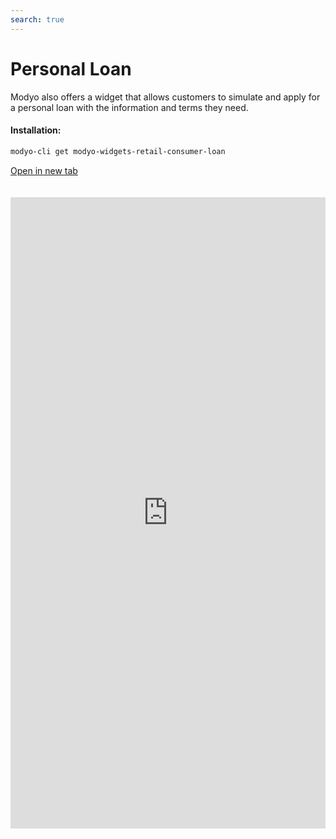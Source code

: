 ```yaml
---
search: true
---
```


# Personal Loan

Modyo also offers a widget that allows customers to simulate and apply for a personal loan with the information and terms they need.

#### Installation:

```bash
modyo-cli get modyo-widgets-retail-consumer-loan
```

[Open in new tab](https://widgets.modyo.com/retail/consumer-loan)

<iframe id="widgetFrame" src="https://widgets.modyo.com/retail/consumer-loan" width="100%"  frameBorder="0" style="min-height:1010px;overflow:auto;margin-top:20px;"></p>

<table spaces-before="0">
  <tr>
    <th>
      Feature
    </th>
    
    <th>
      Description
    </th>
  </tr>
  
  <tr>
    <td>
      Loan Amount
    </td>
    
    <td>
      The loan amount to be requested from to the institution.
    </td>
  </tr>
  
  <tr>
    <td>
      Payments
    </td>
    
    <td>
      Shows the total payment amounts for the requested personal loan.
    </td>
  </tr>
  
  <tr>
    <td>
      Months of non-payment
    </td>
    
    <td>
      This section allows customers to select the months of their grace period.
    </td>
  </tr>
  
  <tr>
    <td>
      Grace period
    </td>
    
    <td>
      If necessary, customers can select non-payment dates for their personal loan.
    </td>
  </tr>
  
  <tr>
    <td>
      Destination account
    </td>
    
    <td>
      Corresponds to the account in which the requested loan amount will be deposited.
    </td>
  </tr>
  
  <tr>
    <td>
      Insurance
    </td>
    
    <td>
      Shows different types of insurance that clients can add to their loans if necessary.
    </td>
  </tr>
  
  <tr>
    <td>
      Simulation Summary
    </td>
    
    <td>
      This summary provides general information about the performed credit simulation. It includes total credit cost, amount of installments, quota value and respective interest rates.
    </td>
  </tr>
  
  <tr>
    <td>
      Simulation Detail
    </td>
    
    <td>
      This displays detailed credit simulation information. It includes net amount, taxes, insurance and expenses, among others.
    </td>
  </tr>
  
  <tr>
    <td>
      Application
    </td>
    
    <td>
      The application confirms the simulation and manages the credit request with the institution.
    </td>
  </tr>
</table>

<script>

  export default {
    mounted() {

      function setIframeHeightCO(id, ht) {
          var ifrm = document.getElementById(id);
          if(ifrm) {
            ifrm.style.height = ht + 4 + "px";
          }
      }
      // iframed document sends its height using postMessage
      function handleDocHeightMsg(e) {
          // check origin
          if ( e.origin === 'https://widgets-es.modyo.com' ) {
              // parse data
              var data = JSON.parse( e.data );

              console.log('data:', data)
              // check data object
              if ( data['docHeight'] ) {
                  setIframeHeightCO( 'widgetFrame', data['docHeight'] );
              } else {
                  setIframeHeightCO( 'widgetFrame', 700 );
              }
          }
      }

      // assign message handler
      if ( window.addEventListener ) {
          window.addEventListener('message', handleDocHeightMsg, false);
      }
    }
  }

</script>
